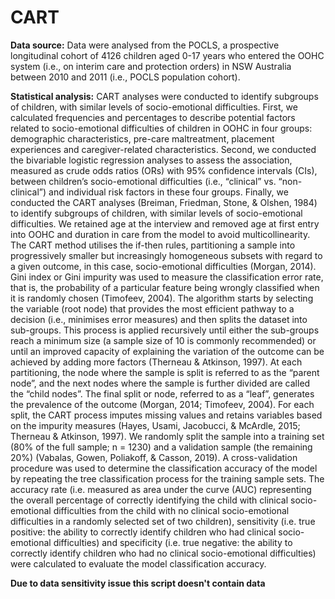 # CART
 **Data source:**
 Data were analysed from the POCLS, a prospective longitudinal cohort of 4126 children aged 0-17 years who entered the OOHC system (i.e., on interim care and protection orders) in NSW Australia between 2010 and 2011 (i.e., POCLS population cohort). 

**Statistical analysis:**
CART analyses were conducted to identify subgroups of children, with similar levels of socio-emotional difficulties.
First, we calculated frequencies and percentages to describe potential factors related to socio-emotional difficulties of children in OOHC in four groups: demographic characteristics, pre-care maltreatment, placement experiences and caregiver-related characteristics. Second, we conducted the bivariable logistic regression analyses to assess the association, measured as crude odds ratios (ORs) with 95% confidence intervals (CIs), between children’s socio-emotional difficulties (i.e., “clinical” vs. “non-clinical”) and individual risk factors in these four groups. Finally, we conducted the CART analyses (Breiman, Friedman, Stone, & Olshen, 1984) to identify subgroups of children, with similar levels of socio-emotional difficulties. We retained age at the interview and removed age at first entry into OOHC and duration in care from the model to avoid multicollinearity. 
The CART method utilises the if-then rules, partitioning a sample into progressively smaller but increasingly homogeneous subsets with regard to a given outcome, in this case, socio-emotional difficulties (Morgan, 2014). Gini index or Gini impurity was used to measure the classification error rate, that is, the probability of a particular feature being wrongly classified when it is randomly chosen (Timofeev, 2004). The algorithm starts by selecting the variable (root node) that provides the most efficient pathway to a decision (i.e., minimises error measures) and then splits the dataset into sub-groups. This process is applied recursively until either the sub-groups reach a minimum size (a sample size of 10 is commonly recommended) or until an improved capacity of explaining the variation of the outcome can be achieved by adding more factors (Therneau & Atkinson, 1997). At each partitioning, the node where the sample is split is referred to as the “parent node”, and the next nodes where the sample is further divided are called the “child nodes”. The final split or node, referred to as a “leaf”, generates the prevalence of the outcome (Morgan, 2014; Timofeev, 2004). For each split, the CART process imputes missing values and retains variables based on the impurity measures (Hayes, Usami, Jacobucci, & McArdle, 2015; Therneau & Atkinson, 1997). 
We randomly split the sample into a training set (80% of the full sample; n = 1230) and a validation sample (the remaining 20%) (Vabalas, Gowen, Poliakoff, & Casson, 2019). A cross-validation procedure was used to determine the classification accuracy of the model by repeating the tree classification process for the training sample sets. The accuracy rate (i.e. measured as area under the curve (AUC) representing the overall percentage of correctly identifying the child with clinical socio-emotional difficulties from the child with no clinical socio-emotional difficulties in a randomly selected set of two children), sensitivity (i.e. true positive: the ability to correctly identify children who had clinical socio-emotional difficulties) and specificity (i.e. true negative: the ability to correctly identify children who had no clinical socio-emotional difficulties) were calculated to evaluate the model classification accuracy. 

**Due to data sensitivity issue this script doesn't contain data**
